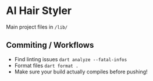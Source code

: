 # AI Hair Styler
 
Main project files in `/lib/`

## Commiting / Workflows

- Find linting issues `dart analyze --fatal-infos`
- Format files `dart format .`
- Make sure your build actually compiles before pushing!